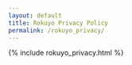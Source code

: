 ```yaml
---
layout: default
title: Rokuyo Privacy Policy
permalink: /rokuyo_privacy/
---
```


{% include rokuyo_privacy.html %}
